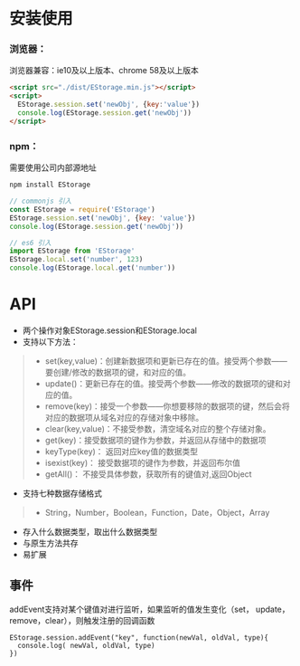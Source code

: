 # 安装使用

### **浏览器：**

浏览器兼容：ie10及以上版本、chrome 58及以上版本

```html
<script src="./dist/EStorage.min.js"></script>
<script>
  EStorage.session.set('newObj', {key:'value'})
  console.log(EStorage.session.get('newObj'))
</script>
```

### **npm：**

需要使用公司内部源地址

```bash
npm install EStorage
```

```javascript
// commonjs 引入
const EStorage = require('EStorage')
EStorage.session.set('newObj', {key: 'value'})
console.log(EStorage.session.get('newObj'))

// es6 引入
import EStorage from 'EStorage'
EStorage.local.set('number', 123)
console.log(EStorage.local.get('number'))

```
# API

* 两个操作对象EStorage.session和EStorage.local
* 支持以下方法：

> - set(key,value)：创建新数据项和更新已存在的值。接受两个参数——要创建/修改的数据项的键，和对应的值。
> - update()：更新已存在的值。接受两个参数——修改的数据项的键和对应的值。
> - remove(key)：接受一个参数——你想要移除的数据项的键，然后会将对应的数据项从域名对应的存储对象中移除。
> - clear(key,value)：不接受参数，清空域名对应的整个存储对象。
> - get(key)：接受数据项的键作为参数，并返回从存储中的数据项
> - keyType(key)： 返回对应key值的数据类型 
> - isexist(key)： 接受数据项的键作为参数，并返回布尔值
> - getAll()： 不接受具体参数，获取所有的键值对,返回Object

* 支持七种数据存储格式
> - String，Number，Boolean，Function，Date，Object，Array

* 存入什么数据类型，取出什么数据类型
* 与原生方法共存
* 易扩展

## 事件
addEvent支持对某个键值对进行监听，如果监听的值发生变化（set， update，remove，clear），则触发注册的回调函数
```
EStorage.session.addEvent("key", function(newVal, oldVal, type){
  console.log( newVal, oldVal, type)
})
```